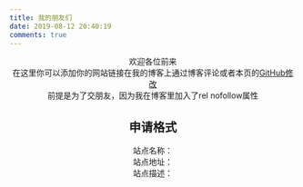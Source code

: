 ```yaml
---
title: 我的朋友们
date: 2019-08-12 20:40:19
comments: true
---
```

<center>
    <p>
        欢迎各位前来
        <br>
        在这里你可以添加你的网站链接在我的博客上通过博客评论或者本页的<a href="https://github.com/Mryan2005/mryan2005.github.io/blob/src/source{{ url_for(page.source) }}">GitHub修改</a>
        <br>
        前提是为了交朋友，因为我在博客里加入了rel nofollow属性
    </p>
    <h2>申请格式</h2>
    <p>
        站点名称：<br>
        站点地址：<br>
        站点描述：<br>
    </p>
</center>